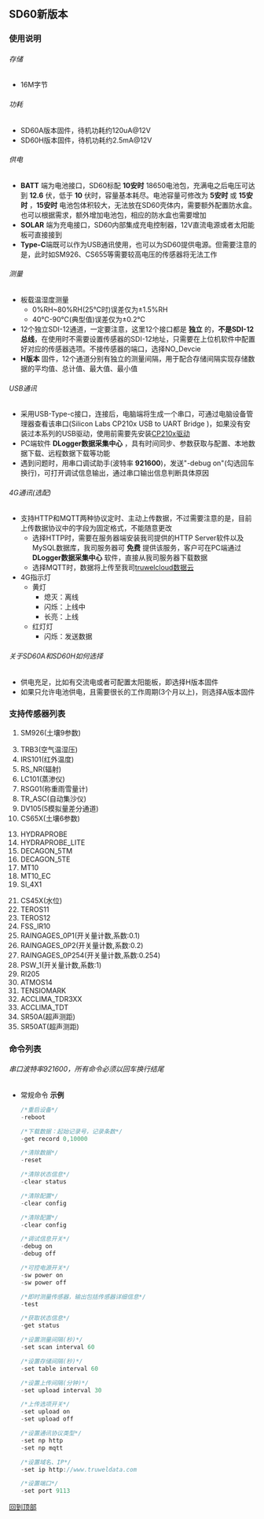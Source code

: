 <h1 id="header">
    <center>
</h1>

## SD60新版本

 
### 使用说明 

###### 存储
- 16M字节

###### 功耗
- SD60A版本固件，待机功耗约120uA@12V
- SD60H版本固件，待机功耗约2.5mA@12V

###### 供电
- **BATT** 端为电池接口，SD60标配 **10安时** 18650电池包，充满电之后电压可达到 **12.6** 伏，低于 **10** 伏时，容量基本耗尽。电池容量可修改为 **5安时** 或 **15安时** ，**15安时** 电池包体积较大，无法放在SD60壳体内，需要额外配置防水盒。也可以根据需求，额外增加电池包，相应的防水盒也需要增加
- **SOLAR** 端为充电接口，SD60内部集成充电控制器，12V直流电源或者太阳能板可直接接到 
- **Type-C**端既可以作为USB通讯使用，也可以为SD60提供电源。但需要注意的是，此时如SM926、CS655等需要较高电压的传感器将无法工作
 
###### 测量
- 板载温湿度测量
	- 0%RH~80%RH(25℃时)误差仅为±1.5%RH
	- 40℃-90℃(典型值)误差仅为±0.2℃
- 12个独立SDI-12通道，一定要注意，这里12个接口都是 **独立** 的，**不是SDI-12总线**，在使用时不需要设置传感器的SDI-12地址，只需要在上位机软件中配置好对应的传感器选项。不接传感器的端口，选择NO_Devcie
- **H版本** 固件，12个通道分别有独立的测量间隔，用于配合存储间隔实现存储数据的平均值、总计值、最大值、最小值

###### USB通讯
- 采用USB-Type-c接口，连接后，电脑端将生成一个串口，可通过电脑设备管理器查看该串口(Silicon Labs CP210x USB to UART Bridge
)，如果没有安装过本系列的USB驱动，使用前需要先安装<a href="https://pan.baidu.com/s/1Z1P8-C8XS57oJymuRUlZgw?pwd=ww5y">CP210x驱动</a>
- PC端软件 **DLogger数据采集中心** ，具有时间同步、参数获取与配置、本地数据下载、远程数据下载等功能
- 遇到问题时，用串口调试助手(波特率 **921600**)，发送"-debug on"(勾选回车换行)，可打开调试信息输出，通过串口输出信息判断具体原因

###### 4G通讯(选配)
- 支持HTTP和MQTT两种协议定时、主动上传数据，不过需要注意的是，目前上传数据协议中的字段为固定格式，不能随意更改
	- 选择HTTP时，需要在服务器端安装我司提供的HTTP Server软件以及MySQL数据库，我司服务器可 **免费** 提供该服务，客户可在PC端通过 **DLogger数据采集中心** 软件，直接从我司服务器下载数据
	- 选择MQTT时，数据将上传至我司<a href="https://www.truwelcloud.com">truwelcloud数据云</a>
- 4G指示灯
	- 黄灯
		- 熄灭：离线
		- 闪烁：上线中
		- 长亮：上线
	- 红灯灯
		- 闪烁：发送数据

###### 关于SD60A和SD60H如何选择 
- 供电充足，比如有交流电或者可配置太阳能板，即选择H版本固件
- 如果只允许电池供电，且需要很长的工作周期(3个月以上)，则选择A版本固件

### 支持传感器列表
1. SM926(土壤9参数)
<!-- 2. SM826 -->
3. TRB3(空气温湿压)
4. IRS101(红外温度)
5. RS_NR(辐射)
6. LC101(蒸渗仪)
7. RSG01(称重雨雪量计)
8. TR_ASC(自动集沙仪)
9. DV105(5模拟量差分通道)
10. CS65X(土壤6参数)
<!-- 11. SOILVUE10_50 -->
<!-- 12. SOILVUE10_100 -->
13. HYDRAPROBE
14. HYDRAPROBE_LITE
15. DECAGON_5TM
16. DECAGON_5TE
17. MT10
18. MT10_EC
19. SI_4X1
<!-- 20. GMX -->
21. CS45X(水位)
22. TEROS11
23. TEROS12
24. FSS_IR10
25. RAINGAGES_0P1(开关量计数,系数:0.1)
26. RAINGAGES_0P2(开关量计数,系数:0.2)
27. RAINGAGES_0P254(开关量计数,系数:0.254)
28. PSW_1(开关量计数,系数:1)
29. RI205
30. ATMOS14
31. TENSIOMARK
32. ACCLIMA_TDR3XX
33. ACCLIMA_TDT
34. SR50A(超声测距)
35. SR50AT(超声测距)

### 命令列表
###### 串口波特率921600，所有命令必须以回车换行结尾 
- 常规命令 **示例**
    ```c
	/*重启设备*/
    -reboot 
	```

	```c
	/*下载数据：起始记录号，记录条数*/
    -get record 0,10000
	``` 

	```c
	/*清除数据*/
    -reset
	```

	```c
	/*清除状态信息*/
    -clear status
	```

	```c
	/*清除配置*/
    -clear config
	```

	```c
	/*清除配置*/
    -clear config
	```

	```c
	/*调试信息开关*/
	-debug on
	-debug off
	```

	```c
	/*可控电源开关*/
	-sw power on
	-sw power off
	```

	```c
	/*即时测量传感器，输出包括传感器详细信息*/
    -test
	```
 
	```c
	/*获取状态信息*/
    -get status
	```
 
	```c
	/*设置测量间隔(秒)*/
    -set scan interval 60
	```

	```c
	/*设置存储间隔(秒)*/
    -set table interval 60
	```

	```c
	/*设置上传间隔(分钟)*/
    -set upload interval 30
	```

	```c
	/*上传选项开关*/
    -set upload on
	-set upload off
	```

	```c
	/*设置通讯协议类型*/
    -set np http
	-set np mqtt
    ```
 
	```c
	/*设置域名、IP*/
    -set ip http://www.truweldata.com
	```

	```c
	/*设置端口*/
    -set port 9113
	``` 

<a href="#header">回到顶部</a>  